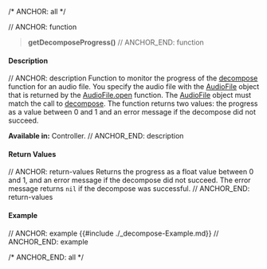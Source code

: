 /* ANCHOR: all */

// ANCHOR: function
>**getDecomposeProgress()**
// ANCHOR_END: function

#### Description

// ANCHOR: description
Function to monitor the progress of the [decompose](./decompose.md) function for an audio file. You specify the audio file with the [AudioFile](./Audio-File.md) object that is returned by the [AudioFile.open](./AudioFileopen.md) function. The [AudioFile](./Audio-File.md) object must match the call to [decompose](./decompose.md). The function returns two values: the progress as a value between 0 and 1 and an error message if the decompose did not succeed.

**Available in:** Controller.
// ANCHOR_END: description

#### Return Values

// ANCHOR: return-values
Returns the progress as a float value between 0 and 1, and an error message if the decompose did not succeed. The error message returns ``nil`` if the decompose was successful.
// ANCHOR_END: return-values

#### Example

// ANCHOR: example
{{#include ./_decompose-Example.md}}
// ANCHOR_END: example

/* ANCHOR_END: all */